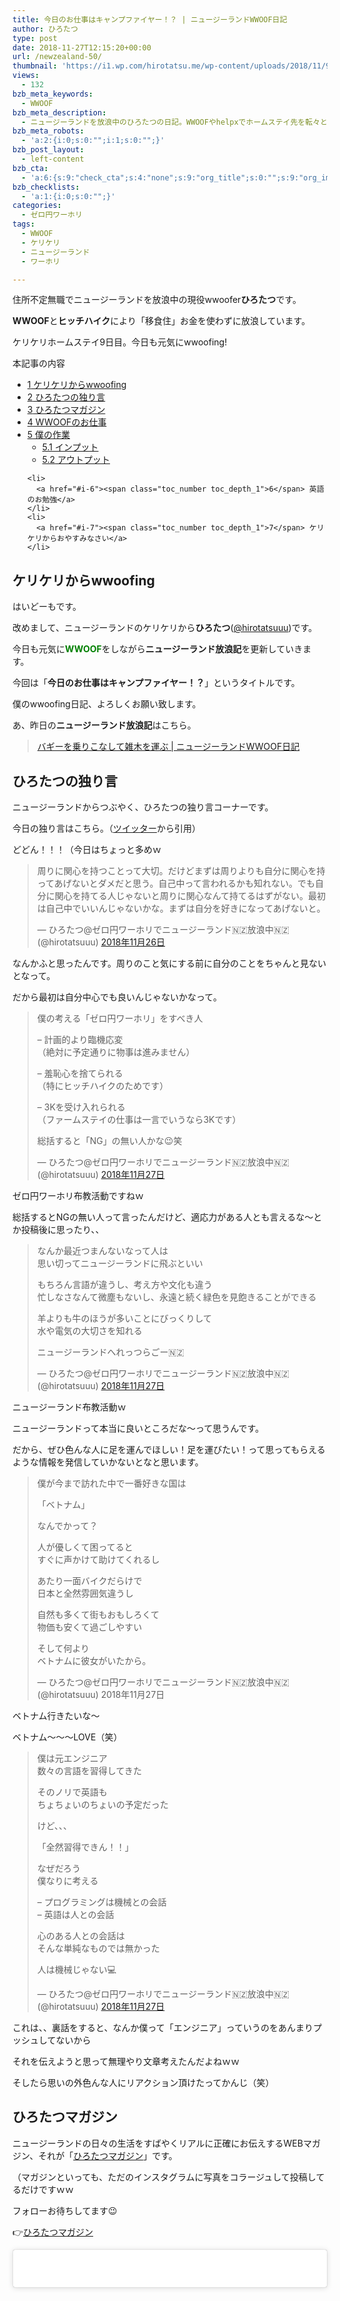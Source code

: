 ```yaml
---
title: 今日のお仕事はキャンプファイヤー！？ | ニュージーランドWWOOF日記
author: ひろたつ
type: post
date: 2018-11-27T12:15:20+00:00
url: /newzealand-50/
thumbnail: 'https://i1.wp.com/hirotatsu.me/wp-content/uploads/2018/11/957cb0a716a693a692f3b3e1c786cefc.png?fit=304%2C171&ssl=1'
views:
  - 132
bzb_meta_keywords:
  - WWOOF
bzb_meta_description:
  - ニュージーランドを放浪中のひろたつの日記。WWOOFやhelpxでホームステイ先を転々とし、ヒッチハイクで移動する。今日も元気にwwoofing！
bzb_meta_robots:
  - 'a:2:{i:0;s:0:"";i:1;s:0:"";}'
bzb_post_layout:
  - left-content
bzb_cta:
  - 'a:6:{s:9:"check_cta";s:4:"none";s:9:"org_title";s:0:"";s:9:"org_image";s:0:"";s:11:"org_content";s:0:"";s:15:"org_button_text";s:0:"";s:14:"org_button_url";s:0:"";}'
bzb_checklists:
  - 'a:1:{i:0;s:0:"";}'
categories:
  - ゼロ円ワーホリ
tags:
  - WWOOF
  - ケリケリ
  - ニュージーランド
  - ワーホリ

---
```

住所不定無職でニュージーランドを放浪中の現役wwoofer**ひろたつ**です。
  
**WWOOF**と**ヒッチハイク**により「移食住」お金を使わずに放浪しています。
  
ケリケリホームステイ9日目。今日も元気にwwoofing!

<!--more-->

<div id="toc_container" class="toc_transparent no_bullets">
  <p class="toc_title">
    本記事の内容
  </p>
  
  <ul class="toc_list">
    <li>
      <a href="#wwoofing"><span class="toc_number toc_depth_1">1</span> ケリケリからwwoofing</a>
    </li>
    <li>
      <a href="#i"><span class="toc_number toc_depth_1">2</span> ひろたつの独り言</a>
    </li>
    <li>
      <a href="#i-2"><span class="toc_number toc_depth_1">3</span> ひろたつマガジン</a>
    </li>
    <li>
      <a href="#WWOOF"><span class="toc_number toc_depth_1">4</span> WWOOFのお仕事</a>
    </li>
    <li>
      <a href="#i-3"><span class="toc_number toc_depth_1">5</span> 僕の作業</a><ul>
        <li>
          <a href="#i-4"><span class="toc_number toc_depth_2">5.1</span> インプット</a>
        </li>
        <li>
          <a href="#i-5"><span class="toc_number toc_depth_2">5.2</span> アウトプット</a>
        </li>
      </ul>
    </li>
    
    <li>
      <a href="#i-6"><span class="toc_number toc_depth_1">6</span> 英語のお勉強</a>
    </li>
    <li>
      <a href="#i-7"><span class="toc_number toc_depth_1">7</span> ケリケリからおやすみなさい</a>
    </li>
  </ul>
</div>

## <span id="wwoofing">ケリケリからwwoofing</span>

はいどーもです。
  
改めまして、ニュージーランドのケリケリから**ひろたつ**</a>(<a href="https://twitter.com/hirotatsuuu" rel="noopener" target="_blank">@hirotatsuuu</a>)です。
  
今日も元気に<span style="color: green; font-weight: bold;">WWOOF</span>をしながら**ニュージーランド放浪記**を更新していきます。

今回は「**今日のお仕事はキャンプファイヤー！？**」というタイトルです。

僕のwwoofing日記、よろしくお願い致します。

あ、昨日の**ニュージーランド放浪記**はこちら。

<blockquote class="wp-embedded-content" data-secret="MRXykDtlxB">
  <p>
    <a href="https://hirotatsu.me/newzealand-49/">バギーを乗りこなして雑木を運ぶ | ニュージーランドWWOOF日記</a>
  </p>
</blockquote>

<iframe class="wp-embedded-content" sandbox="allow-scripts" security="restricted" style="position: absolute; clip: rect(1px, 1px, 1px, 1px);" src="https://hirotatsu.me/newzealand-49/embed/#?secret=MRXykDtlxB" data-secret="MRXykDtlxB" width="500" height="282" title="&#8220;バギーを乗りこなして雑木を運ぶ | ニュージーランドWWOOF日記&#8221; &#8212; 世界のひろたつから" frameborder="0" marginwidth="0" marginheight="0" scrolling="no"></iframe>

## <span id="i">ひろたつの独り言</span>

ニュージーランドからつぶやく、ひろたつの独り言コーナーです。

今日の独り言はこちら。（<a href="https://twitter.com/hirotatsuuu" rel="noopener" target="_blank">ツイッター</a>から引用）

どどん！！！（今日はちょっと多めｗ

<blockquote class="twitter-tweet" data-lang="ja">
  <p lang="ja" dir="ltr">
    周りに関心を持つことって大切。だけどまずは周りよりも自分に関心を持ってあげないとダメだと思う。自己中って言われるかも知れない。でも自分に関心を持てる人じゃないと周りに関心なんて持てるはずがない。最初は自己中でいいんじゃないかな。まずは自分を好きになってあげないと。
  </p>
  
  <p>
    &mdash; ひろたつ@ゼロ円ワーホリでニュージーランド🇳🇿放浪中🇳🇿 (@hirotatsuuu) <a href="https://twitter.com/hirotatsuuu/status/1067149663403298823?ref_src=twsrc%5Etfw">2018年11月26日</a>
  </p>
</blockquote>



なんかふと思ったんです。周りのこと気にする前に自分のことをちゃんと見ないとなって。
  
だから最初は自分中心でも良いんじゃないかなって。

<blockquote class="twitter-tweet" data-lang="ja">
  <p lang="ja" dir="ltr">
    僕の考える「ゼロ円ワーホリ」をすべき人
  </p>
  
  <p>
    &#8211; 計画的より臨機応変<br />（絶対に予定通りに物事は進みません）
  </p>
  
  <p>
    &#8211; 羞恥心を捨てられる<br />（特にヒッチハイクのためです）
  </p>
  
  <p>
    &#8211; 3Kを受け入れられる<br />（ファームステイの仕事は一言でいうなら3Kです）
  </p>
  
  <p>
    総括すると「NG」の無い人かな😉笑
  </p>
  
  <p>
    &mdash; ひろたつ@ゼロ円ワーホリでニュージーランド🇳🇿放浪中🇳🇿 (@hirotatsuuu) <a href="https://twitter.com/hirotatsuuu/status/1067259217546014721?ref_src=twsrc%5Etfw">2018年11月27日</a>
  </p>
</blockquote>



ゼロ円ワーホリ布教活動ですねｗ
  
総括するとNGの無い人って言ったんだけど、適応力がある人とも言えるな〜とか投稿後に思ったり、、

<blockquote class="twitter-tweet" data-lang="ja">
  <p lang="ja" dir="ltr">
    なんか最近つまんないなって人は<br />思い切ってニュージーランドに飛ぶといい
  </p>
  
  <p>
    もちろん言語が違うし、考え方や文化も違う<br />忙しなさなんて微塵もないし、永遠と続く緑色を見飽きることができる
  </p>
  
  <p>
    羊よりも牛のほうが多いことにびっくりして<br />水や電気の大切さを知れる
  </p>
  
  <p>
    ニュージーランドへれっつらごー🇳🇿
  </p>
  
  <p>
    &mdash; ひろたつ@ゼロ円ワーホリでニュージーランド🇳🇿放浪中🇳🇿 (@hirotatsuuu) <a href="https://twitter.com/hirotatsuuu/status/1067274229131894784?ref_src=twsrc%5Etfw">2018年11月27日</a>
  </p>
</blockquote>



ニュージーランド布教活動ｗ
  
ニュージーランドって本当に良いところだな〜って思うんです。
  
だから、ぜひ色んな人に足を運んでほしい！足を運びたい！って思ってもらえるような情報を発信していかないとなと思います。

<blockquote class="twitter-tweet" data-lang="ja">
  <p lang="ja" dir="ltr">
    僕が今まで訪れた中で一番好きな国は
  </p>
  
  <p>
    「ベトナム」
  </p>
  
  <p>
    なんでかって？
  </p>
  
  <p>
    人が優しくて困ってると<br />すぐに声かけて助けてくれるし
  </p>
  
  <p>
    あたり一面バイクだらけで<br />日本と全然雰囲気違うし
  </p>
  
  <p>
    自然も多くて街もおもしろくて<br />物価も安くて過ごしやすい
  </p>
  
  <p>
    そして何より<br />ベトナムに彼女がいたから。
  </p>
  
  <p>
    &mdash; ひろたつ@ゼロ円ワーホリでニュージーランド🇳🇿放浪中🇳🇿 (@hirotatsuuu) 2018年11月27日
  </p>
</blockquote>



ベトナム行きたいな〜
  
ベトナム〜〜〜LOVE（笑）

<blockquote class="twitter-tweet" data-lang="ja">
  <p lang="ja" dir="ltr">
    僕は元エンジニア<br />数々の言語を習得してきた
  </p>
  
  <p>
    そのノリで英語も<br />ちょちょいのちょいの予定だった
  </p>
  
  <p>
    けど、、、
  </p>
  
  <p>
    「全然習得できん！！」
  </p>
  
  <p>
    なぜだろう<br />僕なりに考える
  </p>
  
  <p>
    &#8211; プログラミングは機械との会話<br />&#8211; 英語は人との会話
  </p>
  
  <p>
    心のある人との会話は<br />そんな単純なものでは無かった
  </p>
  
  <p>
    人は機械じゃない💻
  </p>
  
  <p>
    &mdash; ひろたつ@ゼロ円ワーホリでニュージーランド🇳🇿放浪中🇳🇿 (@hirotatsuuu) <a href="https://twitter.com/hirotatsuuu/status/1067333602218659840?ref_src=twsrc%5Etfw">2018年11月27日</a>
  </p>
</blockquote>



これは、、裏話をすると、なんか僕って「エンジニア」っていうのをあんまりプッシュしてないから
  
それを伝えようと思って無理やり文章考えたんだよねｗｗ
  
そしたら思いの外色んな人にリアクション頂けたってかんじ（笑）

## <span id="i-2">ひろたつマガジン</span>

ニュージーランドの日々の生活をすばやくリアルに正確にお伝えするWEBマガジン、それが「<a href="https://www.instagram.com/hirotatsu_mag" rel="noopener" target="_blank">ひろたつマガジン</a>」です。
  
（マガジンといっても、ただのインスタグラムに写真をコラージュして投稿してるだけですｗｗ

フォローお待ちしてます😉
  
👉<a href="https://www.instagram.com/hirotatsu_mag" rel="noopener" target="_blank">ひろたつマガジン</a>

<blockquote class="instagram-media" data-instgrm-permalink="https://www.instagram.com/p/Bq4XNtfAo38/?utm_source=ig_embed&utm_medium=loading" data-instgrm-version="12" style=" background:#FFF; border:0; border-radius:3px; box-shadow:0 0 1px 0 rgba(0,0,0,0.5),0 1px 10px 0 rgba(0,0,0,0.15); margin: 1px; max-width:540px; min-width:326px; padding:0; width:99.375%; width:-webkit-calc(100% - 2px); width:calc(100% - 2px);">
  <div style="padding:16px;">
    <a href="https://www.instagram.com/p/Bq4XNtfAo38/?utm_source=ig_embed&utm_medium=loading" style=" background:#FFFFFF; line-height:0; padding:0 0; text-align:center; text-decoration:none; width:100%;" target="_blank"> </p> 
    
    <div style=" display: flex; flex-direction: row; align-items: center;">
      <div style="background-color: #F4F4F4; border-radius: 50%; flex-grow: 0; height: 40px; margin-right: 14px; width: 40px;">
      </div>
      
      <div style="display: flex; flex-direction: column; flex-grow: 1; justify-content: center;">
        <div style=" background-color: #F4F4F4; border-radius: 4px; flex-grow: 0; height: 14px; margin-bottom: 6px; width: 100px;">
        </div>
        
        <div style=" background-color: #F4F4F4; border-radius: 4px; flex-grow: 0; height: 14px; width: 60px;">
        </div>
      </div>
    </div>
    
    <div style="padding: 19% 0;">
    </div>
    
    <div style="display:block; height:50px; margin:0 auto 12px; width:50px;">
      <svg width="50px" height="50px" viewBox="0 0 60 60" version="1.1" xmlns="https://www.w3.org/2000/svg" xmlns:xlink="https://www.w3.org/1999/xlink"><g stroke="none" stroke-width="1" fill="none" fill-rule="evenodd"><g transform="translate(-511.000000, -20.000000)" fill="#000000"><g><path d="M556.869,30.41 C554.814,30.41 553.148,32.076 553.148,34.131 C553.148,36.186 554.814,37.852 556.869,37.852 C558.924,37.852 560.59,36.186 560.59,34.131 C560.59,32.076 558.924,30.41 556.869,30.41 M541,60.657 C535.114,60.657 530.342,55.887 530.342,50 C530.342,44.114 535.114,39.342 541,39.342 C546.887,39.342 551.658,44.114 551.658,50 C551.658,55.887 546.887,60.657 541,60.657 M541,33.886 C532.1,33.886 524.886,41.1 524.886,50 C524.886,58.899 532.1,66.113 541,66.113 C549.9,66.113 557.115,58.899 557.115,50 C557.115,41.1 549.9,33.886 541,33.886 M565.378,62.101 C565.244,65.022 564.756,66.606 564.346,67.663 C563.803,69.06 563.154,70.057 562.106,71.106 C561.058,72.155 560.06,72.803 558.662,73.347 C557.607,73.757 556.021,74.244 553.102,74.378 C549.944,74.521 548.997,74.552 541,74.552 C533.003,74.552 532.056,74.521 528.898,74.378 C525.979,74.244 524.393,73.757 523.338,73.347 C521.94,72.803 520.942,72.155 519.894,71.106 C518.846,70.057 518.197,69.06 517.654,67.663 C517.244,66.606 516.755,65.022 516.623,62.101 C516.479,58.943 516.448,57.996 516.448,50 C516.448,42.003 516.479,41.056 516.623,37.899 C516.755,34.978 517.244,33.391 517.654,32.338 C518.197,30.938 518.846,29.942 519.894,28.894 C520.942,27.846 521.94,27.196 523.338,26.654 C524.393,26.244 525.979,25.756 528.898,25.623 C532.057,25.479 533.004,25.448 541,25.448 C548.997,25.448 549.943,25.479 553.102,25.623 C556.021,25.756 557.607,26.244 558.662,26.654 C560.06,27.196 561.058,27.846 562.106,28.894 C563.154,29.942 563.803,30.938 564.346,32.338 C564.756,33.391 565.244,34.978 565.378,37.899 C565.522,41.056 565.552,42.003 565.552,50 C565.552,57.996 565.522,58.943 565.378,62.101 M570.82,37.631 C570.674,34.438 570.167,32.258 569.425,30.349 C568.659,28.377 567.633,26.702 565.965,25.035 C564.297,23.368 562.623,22.342 560.652,21.575 C558.743,20.834 556.562,20.326 553.369,20.18 C550.169,20.033 549.148,20 541,20 C532.853,20 531.831,20.033 528.631,20.18 C525.438,20.326 523.257,20.834 521.349,21.575 C519.376,22.342 517.703,23.368 516.035,25.035 C514.368,26.702 513.342,28.377 512.574,30.349 C511.834,32.258 511.326,34.438 511.181,37.631 C511.035,40.831 511,41.851 511,50 C511,58.147 511.035,59.17 511.181,62.369 C511.326,65.562 511.834,67.743 512.574,69.651 C513.342,71.625 514.368,73.296 516.035,74.965 C517.703,76.634 519.376,77.658 521.349,78.425 C523.257,79.167 525.438,79.673 528.631,79.82 C531.831,79.965 532.853,80.001 541,80.001 C549.148,80.001 550.169,79.965 553.369,79.82 C556.562,79.673 558.743,79.167 560.652,78.425 C562.623,77.658 564.297,76.634 565.965,74.965 C567.633,73.296 568.659,71.625 569.425,69.651 C570.167,67.743 570.674,65.562 570.82,62.369 C570.966,59.17 571,58.147 571,50 C571,41.851 570.966,40.831 570.82,37.631"></path></g></g></g></svg>
    </div>
    
    <div style="padding-top: 8px;">
      <div style=" color:#3897f0; font-family:Arial,sans-serif; font-size:14px; font-style:normal; font-weight:550; line-height:18px;">
        View this post on Instagram
      </div>
    </div>
    
    <div style="padding: 12.5% 0;">
    </div>
    
    <div style="display: flex; flex-direction: row; margin-bottom: 14px; align-items: center;">
      <div>
        <div style="background-color: #F4F4F4; border-radius: 50%; height: 12.5px; width: 12.5px; transform: translateX(0px) translateY(7px);">
        </div>
        
        <div style="background-color: #F4F4F4; height: 12.5px; transform: rotate(-45deg) translateX(3px) translateY(1px); width: 12.5px; flex-grow: 0; margin-right: 14px; margin-left: 2px;">
        </div>
        
        <div style="background-color: #F4F4F4; border-radius: 50%; height: 12.5px; width: 12.5px; transform: translateX(9px) translateY(-18px);">
        </div>
      </div>
      
      <div style="margin-left: 8px;">
        <div style=" background-color: #F4F4F4; border-radius: 50%; flex-grow: 0; height: 20px; width: 20px;">
        </div>
        
        <div style=" width: 0; height: 0; border-top: 2px solid transparent; border-left: 6px solid #f4f4f4; border-bottom: 2px solid transparent; transform: translateX(16px) translateY(-4px) rotate(30deg)">
        </div>
      </div>
      
      <div style="margin-left: auto;">
        <div style=" width: 0px; border-top: 8px solid #F4F4F4; border-right: 8px solid transparent; transform: translateY(16px);">
        </div>
        
        <div style=" background-color: #F4F4F4; flex-grow: 0; height: 12px; width: 16px; transform: translateY(-4px);">
        </div>
        
        <div style=" width: 0; height: 0; border-top: 8px solid #F4F4F4; border-left: 8px solid transparent; transform: translateY(-4px) translateX(8px);">
        </div>
      </div>
    </div>
    
    <div style="display: flex; flex-direction: column; flex-grow: 1; justify-content: center; margin-bottom: 24px;">
      <div style=" background-color: #F4F4F4; border-radius: 4px; flex-grow: 0; height: 14px; margin-bottom: 6px; width: 224px;">
      </div>
      
      <div style=" background-color: #F4F4F4; border-radius: 4px; flex-grow: 0; height: 14px; width: 144px;">
      </div>
    </div>
    
    <p>
      </a>
    </p>
    
    <p style=" color:#c9c8cd; font-family:Arial,sans-serif; font-size:14px; line-height:17px; margin-bottom:0; margin-top:8px; overflow:hidden; padding:8px 0 7px; text-align:center; text-overflow:ellipsis; white-space:nowrap;">
      <a href="https://www.instagram.com/p/Bq4XNtfAo38/?utm_source=ig_embed&utm_medium=loading" style=" color:#c9c8cd; font-family:Arial,sans-serif; font-size:14px; font-style:normal; font-weight:normal; line-height:17px; text-decoration:none;" target="_blank">ひろたつマガジンさん(@hirotatsu_mag)がシェアした投稿</a> &#8211; <time style=" font-family:Arial,sans-serif; font-size:14px; line-height:17px;" datetime="2018-12-02T09:55:07+00:00">2018年12月月2日午前1時55分PST</time>
    </p></div> </blockquote> 
    
    <p>
    </p>
    
    <p>
      今日のご飯は、いつもの感じです。<br /> 今日の夕方にホストマザーが戻ってきました！<br /> 2日間くらい家を空けていて、オークランドに行ってたんですよね、だからその間はずっとホストファザーと二人っきり。。<br /> あんまり会話がなくて寂しかったんです。。涙
    </p>
    
    <p>
      そして、ふと思ったんです。
    </p>
    
    <blockquote class="twitter-tweet" data-lang="ja">
      <p lang="ja" dir="ltr">
        今日の夕ご飯なんだけど、よく考えたらヌードルにナイフって、、謎やない？😂
      </p>
      
      <p>
        これってニュージーランドのあたりまえ？
      </p>
      
      <p>
        謎は深まるばかりであった&#8230;
      </p>
      
      <p>
        To be continued<a href="https://twitter.com/hashtag/%E3%83%8C%E3%83%BC%E3%83%89%E3%83%AB%E3%81%AB%E3%83%8A%E3%82%A4%E3%83%95?src=hash&ref_src=twsrc%5Etfw">#ヌードルにナイフ</a> <a href="https://t.co/fNhoML61l0">pic.twitter.com/fNhoML61l0</a>
      </p>
      
      <p>
        &mdash; ひろたつ@ゼロ円ワーホリでニュージーランド🇳🇿放浪中🇳🇿 (@hirotatsuuu) <a href="https://twitter.com/hirotatsuuu/status/1067352150232117249?ref_src=twsrc%5Etfw">2018年11月27日</a>
      </p>
    </blockquote>
    
    <p>
    </p>
    
    <p>
      夕ご飯はヌードルだったんだけど、ナイフ！？って使う！？って。
    </p>
    
    <p>
      ようわからんｗ
    </p>
    
    <h2>
      <span id="WWOOF">WWOOFのお仕事</span>
    </h2>
    
    <blockquote class="twitter-tweet" data-lang="ja">
      <p lang="ja" dir="ltr">
        今日のWWOOFのお仕事
      </p>
      
      <p>
        &#8211; 雑木を燃やす<br />&#8211; 薪を運ぶ<br />&#8211; 夕ご飯のお手伝い<br />&#8211; 食器洗い
      </p>
      
      <p>
        昨日運んだ雑木を本日燃やしました。<br />久々にキャンプファイヤーしました笑
      </p>
      
      <p>
        火って、、なんか心を突くものがあるよね <a href="https://t.co/UUUOKFT4t0">pic.twitter.com/UUUOKFT4t0</a>
      </p>
      
      <p>
        &mdash; ひろたつ@ゼロ円ワーホリでニュージーランド🇳🇿放浪中🇳🇿 (@hirotatsuuu) <a href="https://twitter.com/hirotatsuuu/status/1067344617631244288?ref_src=twsrc%5Etfw">2018年11月27日</a>
      </p>
    </blockquote>
    
    <p>
    </p>
    
    <p>
      キャンプファイヤーです。<br /> 嘘です。
    </p>
    
    <p>
      雑木を燃やしてたんです。<br /> とりあえずね、くっそ熱かったｗｗｗ
    </p>
    
    <p>
      もうね、汗だらんだらんだったよねｗ<br /> でも、頑張ったよね。うん、僕は頑張った。
    </p>
    
    <h2>
      <span id="i-3">僕の作業</span>
    </h2>
    
    <p>
      本日、僕が行ったインプットやアウトプット、その他諸々をシェアします。<br /> （遊んでばっかりじゃないですよってことを伝えるために、、、
    </p>
    
    <p>
      何かの参考になればと思います。
    </p>
    
    <h3>
      <span id="i-4">インプット</span>
    </h3>
    
    <ul>
      <li>
        やまけんサロンのコラムを読む
      </li>
      <li>
        twitterガンガンフォロワー増やすぜのFacebookグループを読む
      </li>
      <li>
        Twitterカードについて調べる
      </li>
      <li>
        今後の世界一周の予定調整等
      </li>
    </ul>
    
    <p>
      サロンは、、正直有益な情報が多すぎる。。<br /> どんどん読み進めちゃって気づくと時間が、、orzパターン。
    </p>
    
    <p>
      そして、3番目！<br /> ツイッターカードっていうのがあって、それを僕は設定して無くて、、<br /> だから今までニュージーランド放浪記の更新情報をURLと画像でシェアしてたという、、<br /> これをツイッターカードに変更したら、クリック率が一気に上る予感！？（笑）
    </p>
    
    <h3>
      <span id="i-5">アウトプット</span>
    </h3>
    
    <ul>
      <li>
        ツイート 10件
      </li>
      <li>
        インスタ 2件
      </li>
      <li>
        ブログ 1件
      </li>
      <li>
        Youtube 1件
      </li>
    </ul>
    
    <p>
      今日はツイッター廃人でしたね、振り返ると（笑）
    </p>
    
    <p>
      そして、新しくYoutubeに公開した動画です。
    </p>
    
    <p>
      <iframe width="560" height="315" src="https://www.youtube.com/embed/Yyb9kaIY71k" frameborder="0" allow="accelerometer; autoplay; encrypted-media; gyroscope; picture-in-picture" allowfullscreen></iframe>
    </p>
    
    <p>
      ひょっこりはん英語版（笑）<br /> これは僕じゃなくて、友人が編集したものです。<br /> これで全ての僕の過去の素材の棚卸しが終わりました！やったぜ！！！開放された〜〜〜<br /> というわけで、これからどんどん旅の動画を撮って作って公開していこうと思います！！！よろぴく！！
    </p>
    
    <h2>
      <span id="i-6">英語のお勉強</span>
    </h2>
    
    <p>
      ここでは、毎日僕が新しく覚えた英語を3つご紹介します。<br /> 僕の英語力の低さが露呈しますが、、しゃーなしｗ
    </p>
    
    <ul>
      <li>
        sap 受益
      </li>
      <li>
        quadricycle 4輪車
      </li>
      <li>
        sticky ネバネバ
      </li>
    </ul>
    
    <p>
      これらは今日使った英語達<br /> 4輪車を僕は「バギー」って呼んでたんだけど、違うよって言われちゃって、修正（笑）<br /> four-wheel vehicle とかでも良さそうだけど、、駄目なんかな？ｗ
    </p>
    
    <h2>
      <span id="i-7">ケリケリからおやすみなさい</span>
    </h2>
    
    <p>
      本日のWWOOFな一日はいかがだったでしょうか。<br /> ワーホリや留学を考えてる人、WWOOFやhelpx,workawayを使ってホームステイをしようと考えてる人、お金を使わずに海外に長期滞在しようと考えてる人へ、何かの参考になれば幸いです。
    </p>
    
    <p>
      以上、<span style="color: blue; font-weight: bold;">住所不定無職でニュージーランドを放浪</span>しながらケリケリでwwoofingをしている<strong>ひろたつ</strong></a>(<a href="https://twitter.com/hirotatsuuu" rel="noopener" target="_blank">@hirotatsuuu</a>)の一日でした。
    </p>
    
    <p>
      最後まで読んでくださり、ありがとうございました。<br /> 僕のニュージーランド放浪はこれからも続きます。<br /> なので、明日の<strong>ニュージーランド放浪記</strong>もぜひ見てくださいな〜<br /> コメント等もお待ちしてます😉
    </p>
    
    <hr />
    
    <p>
      「世界のひろたつから」では、ニュージーランド放浪記以外にも様々な記事を公開しています。<br /> 興味がありましたら、何かの参考にしてください。
    </p>
    
    <p>
      僕がニュージーランドを放浪している理由は<strong>英語</strong>のためです。
    </p>
    
    <blockquote class="wp-embedded-content" data-secret="gJAJoAUQuV">
      <p>
        <a href="https://hirotatsu.me/why-english-speaking/">なぜ僕が英語を喋れるようになりたいのか？</a>
      </p>
    </blockquote>
    
    <p>
      <iframe class="wp-embedded-content" sandbox="allow-scripts" security="restricted" style="position: absolute; clip: rect(1px, 1px, 1px, 1px);" src="https://hirotatsu.me/why-english-speaking/embed/#?secret=gJAJoAUQuV" data-secret="gJAJoAUQuV" width="500" height="282" title="&#8220;なぜ僕が英語を喋れるようになりたいのか？&#8221; &#8212; 世界のひろたつから" frameborder="0" marginwidth="0" marginheight="0" scrolling="no"></iframe>
    </p>
    
    <p>
      WWOOFってなーに？という方はこちらの記事をチェック。
    </p>
    
    <blockquote class="wp-embedded-content" data-secret="AdEv9tw8YQ">
      <p>
        <a href="https://hirotatsu.me/wwoof-nz/">ニュージーランドでWWOOFを使ってホームステイしてみた</a>
      </p>
    </blockquote>
    
    <p>
      <iframe class="wp-embedded-content" sandbox="allow-scripts" security="restricted" style="position: absolute; clip: rect(1px, 1px, 1px, 1px);" src="https://hirotatsu.me/wwoof-nz/embed/#?secret=AdEv9tw8YQ" data-secret="AdEv9tw8YQ" width="500" height="282" title="&#8220;ニュージーランドでWWOOFを使ってホームステイしてみた&#8221; &#8212; 世界のひろたつから" frameborder="0" marginwidth="0" marginheight="0" scrolling="no"></iframe>
    </p>
    
    <div style="font-size: 0px; height: 0px; line-height: 0px; margin: 0; padding: 0; clear: both;">
    </div>
